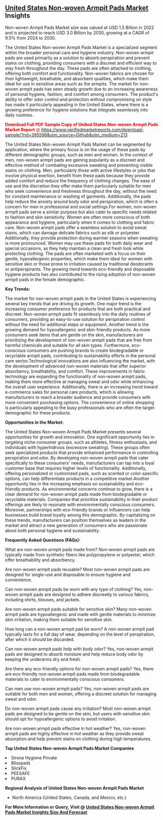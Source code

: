 <h2><a href="https://www.verifiedmarketreports.com/download-sample/?rid=395598&amp;utm_source=Github&amp;utm_medium=213" target="_blank">United States Non-woven Armpit Pads Market</a> Insights</h2><p>Non-woven Armpit Pads Market size was valued at USD 1.5 Billion in 2022 and is projected to reach USD 3.0 Billion by 2030, growing at a CAGR of 9.5% from 2024 to 2030.</p><p><p>The United States Non-woven Armpit Pads Market is a specialized segment within the broader personal care and hygiene industry. Non-woven armpit pads are used primarily as a solution to absorb perspiration and prevent stains on clothing, providing consumers with a discreet and efficient way to stay fresh throughout the day. These pads are often attached to clothing, offering both comfort and functionality. Non-woven fabrics are chosen for their lightweight, breathable, and absorbent qualities, which make them ideal for use in sensitive areas such as the armpits. The market for non-woven armpit pads has seen steady growth due to an increasing awareness of personal hygiene, fashion, and comfort among consumers. The product's ability to offer odor control and protection without compromising on style has made it particularly appealing in the United States, where there is a growing preference for hygiene solutions that integrate seamlessly into daily routines.<p><span class=""><span style="color: #ff0000;"><strong>Download Full PDF Sample Copy of United States Non-woven Armpit Pads Market Report</strong> @ </span><a href="https://www.verifiedmarketreports.com/download-sample/?rid=395598&amp;utm_source=Github&amp;utm_medium=213" target="_blank">https://www.verifiedmarketreports.com/download-sample/?rid=395598&amp;utm_source=Github&amp;utm_medium=213</a></span></p></p><p>The United States Non-woven Armpit Pads Market can be segmented by application, where the primary focus is on the usage of these pads by different demographic groups, such as men and women. In the context of men, non-woven armpit pads are gaining popularity as a discreet and effective method of combating excessive sweating and preventing visible stains on clothing. Men, particularly those with active lifestyles or jobs that involve physical exertion, benefit from these pads because they provide added comfort and reduce the frequency of clothing changes. The ease of use and the discretion they offer make them particularly suitable for men who seek convenience and freshness throughout the day, without the need for constant maintenance or washing of garments. Additionally, the pads help reduce the anxiety around body odor and perspiration, which is often a concern for men in professional and social settings.For women, non-woven armpit pads serve a similar purpose but also cater to specific needs related to fashion and skin sensitivity. Women are often more conscious of both appearance and hygiene, particularly when it comes to clothing and fabric care. Non-woven armpit pads offer a seamless solution to avoid sweat stains, which can damage delicate fabrics such as silk or polyester. Additionally, they provide protection during warmer seasons when sweating is more pronounced. Women may use these pads for both daily wear and special occasions, as they help maintain a clean and fresh look while protecting clothing. The pads are often marketed with a focus on their gentle, hypoallergenic properties, which make them ideal for women with sensitive skin or those prone to irritation caused by traditional deodorants or antiperspirants. The growing trend towards eco-friendly and disposable hygiene products has also contributed to the rising adoption of non-woven armpit pads in the female demographic.<p><strong>Key Trends:</strong></p><p>The market for non-woven armpit pads in the United States is experiencing several key trends that are driving its growth. One major trend is the increasing consumer preference for products that are both practical and discreet. Non-woven armpit pads fit seamlessly into the daily routines of consumers, providing an easy-to-use solution for perspiration control without the need for additional steps or equipment. Another trend is the growing demand for hypoallergenic and skin-friendly products. As more consumers seek items that are gentle on the skin, manufacturers are prioritizing the development of non-woven armpit pads that are free from harmful chemicals and suitable for all skin types. Furthermore, eco-conscious consumers are pushing brands to create biodegradable or recyclable armpit pads, contributing to sustainability efforts in the personal care sector.Technological innovations are also influencing the market, with the development of advanced non-woven materials that offer superior absorbency, breathability, and comfort. These improvements in fabric technology are expanding the functionality of non-woven armpit pads, making them more effective at managing sweat and odor while enhancing the overall user experience. Additionally, there is an increasing trend toward e-commerce sales for personal care products, which is allowing manufacturers to reach a broader audience and provide consumers with more convenient purchasing options. The convenience of online shopping is particularly appealing to the busy professionals who are often the target demographic for these products.<p><strong>Opportunities in the Market:</strong></p><p>The United States Non-woven Armpit Pads Market presents several opportunities for growth and innovation. One significant opportunity lies in targeting niche consumer groups, such as athletes, fitness enthusiasts, and individuals with hyperhidrosis (excessive sweating). These groups often seek specialized products that provide enhanced performance in controlling perspiration and odor. By developing non-woven armpit pads that cater specifically to these consumers' needs, manufacturers can tap into a loyal customer base that requires higher levels of functionality. Additionally, offering personalized or customized pads, such as scented or color-specific options, can help differentiate products in a competitive market.Another opportunity lies in the increasing emphasis on sustainability and eco-friendly products. As environmental concerns continue to grow, there is a clear demand for non-woven armpit pads made from biodegradable or recyclable materials. Companies that prioritize sustainability in their product offerings are likely to resonate with environmentally conscious consumers. Moreover, partnerships with eco-friendly brands or influencers can help businesses build brand loyalty among this demographic. By capitalizing on these trends, manufacturers can position themselves as leaders in the market and attract a new generation of consumers who are passionate about both personal hygiene and sustainability.<p><strong>Frequently Asked Questions (FAQs):</strong></p><p>What are non-woven armpit pads made from? Non-woven armpit pads are typically made from synthetic fibers like polypropylene or polyester, which offer breathability and absorbency.</p><p>Are non-woven armpit pads reusable? Most non-woven armpit pads are designed for single-use and disposable to ensure hygiene and convenience.</p><p>Can non-woven armpit pads be worn with any type of clothing? Yes, non-woven armpit pads are designed to adhere discreetly to various fabrics, including shirts, blouses, and jackets.</p><p>Are non-woven armpit pads suitable for sensitive skin? Many non-woven armpit pads are hypoallergenic and made with gentle materials to minimize skin irritation, making them suitable for sensitive skin.</p><p>How long can a non-woven armpit pad be worn? A non-woven armpit pad typically lasts for a full day of wear, depending on the level of perspiration, after which it should be discarded.</p><p>Can non-woven armpit pads help with body odor? Yes, non-woven armpit pads are designed to absorb moisture and help reduce body odor by keeping the underarms dry and fresh.</p><p>Are there any eco-friendly options for non-woven armpit pads? Yes, there are eco-friendly non-woven armpit pads made from biodegradable materials to cater to environmentally conscious consumers.</p><p>Can men use non-woven armpit pads? Yes, non-woven armpit pads are suitable for both men and women, offering a discreet solution for managing sweat and odor.</p><p>Do non-woven armpit pads cause any irritation? Most non-woven armpit pads are designed to be gentle on the skin, but users with sensitive skin should opt for hypoallergenic options to avoid irritation.</p><p>Are non-woven armpit pads effective in hot weather? Yes, non-woven armpit pads are highly effective in hot weather as they provide sweat absorption and help prevent stains on clothing during high temperatures.</p></p><p><strong>Top United States Non-woven Armpit Pads Market Companies</strong></p><div data-test-id=""><p><li>Sirona Hygiene Private</li><li> Blisspads</li><li> SlickFix</li><li> PEESAFE</li><li> PURAX</li></p><div><strong>Regional Analysis of&nbsp;United States Non-woven Armpit Pads Market</strong></div><ul><li dir="ltr"><p dir="ltr">North America&nbsp;(United States, Canada, and Mexico, etc.)</p></li></ul><p><strong>For More Information or Query, Visit @&nbsp;</strong><strong><a href="https://www.verifiedmarketreports.com/product/non-woven-armpit-pads-market/?utm_source=Github&amp;utm_medium=213" target="_blank">United States Non-woven Armpit Pads Market Insights Size And Forecast</a></strong></p></div>
